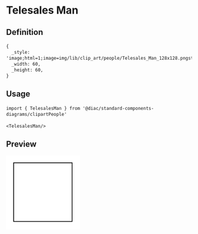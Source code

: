 # Telesales Man

## Definition

```
{
  _style: 'image;html=1;image=img/lib/clip_art/people/Telesales_Man_128x128.pngstrokeColor=none;',
  _width: 60,
  _height: 60,
}
```

## Usage

```
import { TelesalesMan } from '@diac/standard-components-diagrams/clipartPeople'

<TelesalesMan/>
```

## Preview

<img src="./telesales-man.png" width="200"/>
